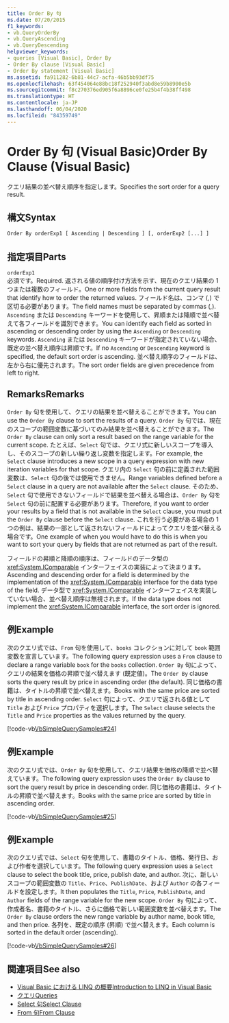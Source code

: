```yaml
---
title: Order By 句
ms.date: 07/20/2015
f1_keywords:
- vb.QueryOrderBy
- vb.QueryAscending
- vb.QueryDescending
helpviewer_keywords:
- queries [Visual Basic], Order By
- Order By clause [Visual Basic]
- Order By statement [Visual Basic]
ms.assetid: fa911282-6b81-44c7-acfa-46b5bb93df75
ms.openlocfilehash: 63f454064e88bc18f252940f3abd8e59b8900e5b
ms.sourcegitcommit: f8c270376ed905f6a8896ce0fe25b4f4b38ff498
ms.translationtype: HT
ms.contentlocale: ja-JP
ms.lasthandoff: 06/04/2020
ms.locfileid: "84359749"
---
```

# <a name="order-by-clause-visual-basic"></a><span data-ttu-id="370c5-102">Order By 句 (Visual Basic)</span><span class="sxs-lookup"><span data-stu-id="370c5-102">Order By Clause (Visual Basic)</span></span>
<span data-ttu-id="370c5-103">クエリ結果の並べ替え順序を指定します。</span><span class="sxs-lookup"><span data-stu-id="370c5-103">Specifies the sort order for a query result.</span></span>  
  
## <a name="syntax"></a><span data-ttu-id="370c5-104">構文</span><span class="sxs-lookup"><span data-stu-id="370c5-104">Syntax</span></span>  
  
```vb  
Order By orderExp1 [ Ascending | Descending ] [, orderExp2 [...] ]  
```  
  
## <a name="parts"></a><span data-ttu-id="370c5-105">指定項目</span><span class="sxs-lookup"><span data-stu-id="370c5-105">Parts</span></span>  
 `orderExp1`  
 <span data-ttu-id="370c5-106">必須です。</span><span class="sxs-lookup"><span data-stu-id="370c5-106">Required.</span></span> <span data-ttu-id="370c5-107">返される値の順序付け方法を示す、現在のクエリ結果の 1 つまたは複数のフィールド。</span><span class="sxs-lookup"><span data-stu-id="370c5-107">One or more fields from the current query result that identify how to order the returned values.</span></span> <span data-ttu-id="370c5-108">フィールド名は、コンマ (,) で区切る必要があります。</span><span class="sxs-lookup"><span data-stu-id="370c5-108">The field names must be separated by commas (,).</span></span> <span data-ttu-id="370c5-109">`Ascending` または `Descending` キーワードを使用して、昇順または降順で並べ替えて各フィールドを識別できます。</span><span class="sxs-lookup"><span data-stu-id="370c5-109">You can identify each field as sorted in ascending or descending order by using the `Ascending` or `Descending` keywords.</span></span> <span data-ttu-id="370c5-110">`Ascending` または `Descending` キーワードが指定されていない場合、既定の並べ替え順序は昇順です。</span><span class="sxs-lookup"><span data-stu-id="370c5-110">If no `Ascending` or `Descending` keyword is specified, the default sort order is ascending.</span></span> <span data-ttu-id="370c5-111">並べ替え順序のフィールドは、左から右に優先されます。</span><span class="sxs-lookup"><span data-stu-id="370c5-111">The sort order fields are given precedence from left to right.</span></span>  
  
## <a name="remarks"></a><span data-ttu-id="370c5-112">Remarks</span><span class="sxs-lookup"><span data-stu-id="370c5-112">Remarks</span></span>  
 <span data-ttu-id="370c5-113">`Order By` 句を使用して、クエリの結果を並べ替えることができます。</span><span class="sxs-lookup"><span data-stu-id="370c5-113">You can use the `Order By` clause to sort the results of a query.</span></span> <span data-ttu-id="370c5-114">`Order By` 句では、現在のスコープの範囲変数に基づいてのみ結果を並べ替えることができます。</span><span class="sxs-lookup"><span data-stu-id="370c5-114">The `Order By` clause can only sort a result based on the range variable for the current scope.</span></span> <span data-ttu-id="370c5-115">たとえば、`Select` 句では、クエリ式に新しいスコープを導入し、そのスコープの新しい繰り返し変数を指定します。</span><span class="sxs-lookup"><span data-stu-id="370c5-115">For example, the `Select` clause introduces a new scope in a query expression with new iteration variables for that scope.</span></span> <span data-ttu-id="370c5-116">クエリ内の `Select` 句の前に定義された範囲変数は、`Select` 句の後では使用できません。</span><span class="sxs-lookup"><span data-stu-id="370c5-116">Range variables defined before a `Select` clause in a query are not available after the `Select` clause.</span></span> <span data-ttu-id="370c5-117">そのため、`Select` 句で使用できないフィールドで結果を並べ替える場合は、`Order By` 句を `Select` 句の前に配置する必要があります。</span><span class="sxs-lookup"><span data-stu-id="370c5-117">Therefore, if you want to order your results by a field that is not available in the `Select` clause, you must put the `Order By` clause before the `Select` clause.</span></span> <span data-ttu-id="370c5-118">これを行う必要がある場合の 1 つの例は、結果の一部として返されないフィールドによってクエリを並べ替える場合です。</span><span class="sxs-lookup"><span data-stu-id="370c5-118">One example of when you would have to do this is when you want to sort your query by fields that are not returned as part of the result.</span></span>  
  
 <span data-ttu-id="370c5-119">フィールドの昇順と降順の順序は、フィールドのデータ型の <xref:System.IComparable> インターフェイスの実装によって決まります。</span><span class="sxs-lookup"><span data-stu-id="370c5-119">Ascending and descending order for a field is determined by the implementation of the <xref:System.IComparable> interface for the data type of the field.</span></span> <span data-ttu-id="370c5-120">データ型で <xref:System.IComparable> インターフェイスを実装していない場合、並べ替え順序は無視されます。</span><span class="sxs-lookup"><span data-stu-id="370c5-120">If the data type does not implement the <xref:System.IComparable> interface, the sort order is ignored.</span></span>  
  
## <a name="example"></a><span data-ttu-id="370c5-121">例</span><span class="sxs-lookup"><span data-stu-id="370c5-121">Example</span></span>  
 <span data-ttu-id="370c5-122">次のクエリ式では、`From` 句を使用して、`books` コレクションに対して `book` 範囲変数を宣言しています。</span><span class="sxs-lookup"><span data-stu-id="370c5-122">The following query expression uses a `From` clause to declare a range variable `book` for the `books` collection.</span></span> <span data-ttu-id="370c5-123">`Order By` 句によって、クエリの結果を価格の昇順で並べ替えます (既定値)。</span><span class="sxs-lookup"><span data-stu-id="370c5-123">The `Order By` clause sorts the query result by price in ascending order (the default).</span></span> <span data-ttu-id="370c5-124">同じ価格の書籍は、タイトルの昇順で並べ替えます。</span><span class="sxs-lookup"><span data-stu-id="370c5-124">Books with the same price are sorted by title in ascending order.</span></span> <span data-ttu-id="370c5-125">`Select` 句によって、クエリで返される値として `Title` および `Price` プロパティを選択します。</span><span class="sxs-lookup"><span data-stu-id="370c5-125">The `Select` clause selects the `Title` and `Price` properties as the values returned by the query.</span></span>  
  
 [!code-vb[VbSimpleQuerySamples#24](~/samples/snippets/visualbasic/VS_Snippets_VBCSharp/VbSimpleQuerySamples/VB/QuerySamples1.vb#24)]  
  
## <a name="example"></a><span data-ttu-id="370c5-126">例</span><span class="sxs-lookup"><span data-stu-id="370c5-126">Example</span></span>  
 <span data-ttu-id="370c5-127">次のクエリ式では、`Order By` 句を使用して、クエリ結果を価格の降順で並べ替えています。</span><span class="sxs-lookup"><span data-stu-id="370c5-127">The following query expression uses the `Order By` clause to sort the query result by price in descending order.</span></span> <span data-ttu-id="370c5-128">同じ価格の書籍は、タイトルの昇順で並べ替えます。</span><span class="sxs-lookup"><span data-stu-id="370c5-128">Books with the same price are sorted by title in ascending order.</span></span>  
  
 [!code-vb[VbSimpleQuerySamples#25](~/samples/snippets/visualbasic/VS_Snippets_VBCSharp/VbSimpleQuerySamples/VB/QuerySamples1.vb#25)]  
  
## <a name="example"></a><span data-ttu-id="370c5-129">例</span><span class="sxs-lookup"><span data-stu-id="370c5-129">Example</span></span>  
 <span data-ttu-id="370c5-130">次のクエリ式では、`Select` 句を使用して、書籍のタイトル、価格、発行日、および作者を選択しています。</span><span class="sxs-lookup"><span data-stu-id="370c5-130">The following query expression uses a `Select` clause to select the book title, price, publish date, and author.</span></span> <span data-ttu-id="370c5-131">次に、新しいスコープの範囲変数の `Title`、`Price`、`PublishDate`、および `Author` の各フィールドを設定します。</span><span class="sxs-lookup"><span data-stu-id="370c5-131">It then populates the `Title`, `Price`, `PublishDate`, and `Author` fields of the range variable for the new scope.</span></span> <span data-ttu-id="370c5-132">`Order By` 句によって、作成者名、書籍のタイトル、さらに価格で新しい範囲変数を並べ替えます。</span><span class="sxs-lookup"><span data-stu-id="370c5-132">The `Order By` clause orders the new range variable by author name, book title, and then price.</span></span> <span data-ttu-id="370c5-133">各列を、既定の順序 (昇順) で並べ替えます。</span><span class="sxs-lookup"><span data-stu-id="370c5-133">Each column is sorted in the default order (ascending).</span></span>  
  
 [!code-vb[VbSimpleQuerySamples#26](~/samples/snippets/visualbasic/VS_Snippets_VBCSharp/VbSimpleQuerySamples/VB/QuerySamples1.vb#26)]  
  
## <a name="see-also"></a><span data-ttu-id="370c5-134">関連項目</span><span class="sxs-lookup"><span data-stu-id="370c5-134">See also</span></span>

- [<span data-ttu-id="370c5-135">Visual Basic における LINQ の概要</span><span class="sxs-lookup"><span data-stu-id="370c5-135">Introduction to LINQ in Visual Basic</span></span>](../../programming-guide/language-features/linq/introduction-to-linq.md)
- [<span data-ttu-id="370c5-136">クエリ</span><span class="sxs-lookup"><span data-stu-id="370c5-136">Queries</span></span>](index.md)
- [<span data-ttu-id="370c5-137">Select 句</span><span class="sxs-lookup"><span data-stu-id="370c5-137">Select Clause</span></span>](select-clause.md)
- [<span data-ttu-id="370c5-138">From 句</span><span class="sxs-lookup"><span data-stu-id="370c5-138">From Clause</span></span>](from-clause.md)
